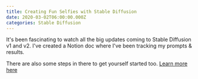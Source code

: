 ```yaml
---
title: Creating Fun Selfies with Stable Diffusion
date: 2020-03-02T06:00:00.000Z
categories: Stable Diffusion
---
```


It's been fascinating to watch all the big updates coming to Stable Diffusion v1 and v2. I've created a Notion doc where I've been tracking my prompts & results.

There are also some steps in there to get yourself started too. [Learn more here](https://www.notion.so/AI-Generative-Art-27a0811bff3a4b9585e3d93bd21f373d)
